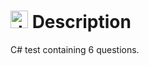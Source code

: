 # <img src="https://github.com/user-attachments/assets/caabfdf0-0f9e-44a3-8200-c6579fe87887" alt="description icon" width="28"> Description
C# test containing 6 questions.
